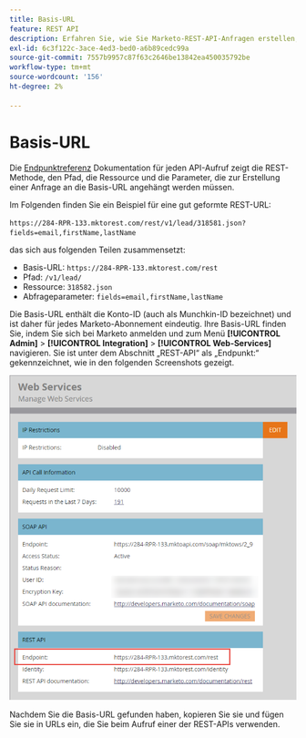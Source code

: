 ```yaml
---
title: Basis-URL
feature: REST API
description: Erfahren Sie, wie Sie Marketo-REST-API-Anfragen erstellen, den Basis-URL-Pfad und die Ressourcenparameter verstehen und Ihre eindeutige Basis-URL finden.
exl-id: 6c3f122c-3ace-4ed3-bed0-a6b89cedc99a
source-git-commit: 7557b9957c87f63c2646be13842ea450035792be
workflow-type: tm+mt
source-wordcount: '156'
ht-degree: 2%

---
```


# Basis-URL

Die [Endpunktreferenz](endpoint-reference.md) Dokumentation für jeden API-Aufruf zeigt die REST-Methode, den Pfad, die Ressource und die Parameter, die zur Erstellung einer Anfrage an die Basis-URL angehängt werden müssen.

Im Folgenden finden Sie ein Beispiel für eine gut geformte REST-URL:

`https://284-RPR-133.mktorest.com/rest/v1/lead/318581.json?fields=email,firstName,lastName`

das sich aus folgenden Teilen zusammensetzt:

- Basis-URL: `https://284-RPR-133.mktorest.com/rest`
- Pfad: `/v1/lead/`
- Ressource: `318582.json`
- Abfrageparameter: `fields=email,firstName,lastName`

Die Basis-URL enthält die Konto-ID (auch als Munchkin-ID bezeichnet) und ist daher für jedes Marketo-Abonnement eindeutig. Ihre Basis-URL finden Sie, indem Sie sich bei Marketo anmelden und zum Menü **[!UICONTROL Admin]** > **[!UICONTROL Integration]** > **[!UICONTROL Web-Services]** navigieren. Sie ist unter dem Abschnitt „REST-API“ als „Endpunkt:“ gekennzeichnet, wie in den folgenden Screenshots gezeigt.

![Web-Services-Basis-URL-Endpunkt](assets/rest-api-base-url-web-services.png)

Nachdem Sie die Basis-URL gefunden haben, kopieren Sie sie und fügen Sie sie in URLs ein, die Sie beim Aufruf einer der REST-APIs verwenden.
